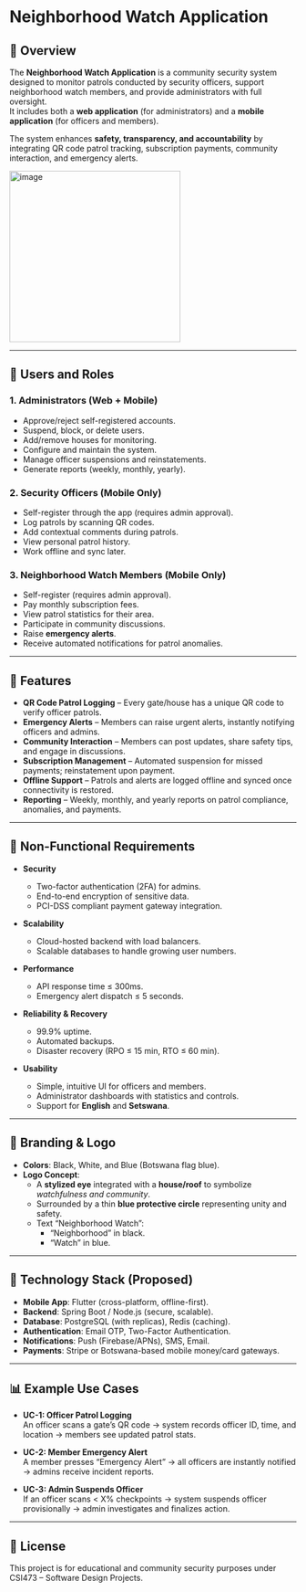 # Neighborhood Watch Application  

## 📌 Overview  
The **Neighborhood Watch Application** is a community security system designed to monitor patrols conducted by security officers, support neighborhood watch members, and provide administrators with full oversight.  
It includes both a **web application** (for administrators) and a **mobile application** (for officers and members).  

The system enhances **safety, transparency, and accountability** by integrating QR code patrol tracking, subscription payments, community interaction, and emergency alerts.  

<img width="300" height="300" alt="image" src="https://github.com/user-attachments/assets/b0917746-6330-4f58-af34-228b6772093c" />

---

## 👥 Users and Roles  

### 1. Administrators (Web + Mobile)
- Approve/reject self-registered accounts.  
- Suspend, block, or delete users.  
- Add/remove houses for monitoring.  
- Configure and maintain the system.  
- Manage officer suspensions and reinstatements.  
- Generate reports (weekly, monthly, yearly).  

### 2. Security Officers (Mobile Only)
- Self-register through the app (requires admin approval).  
- Log patrols by scanning QR codes.  
- Add contextual comments during patrols.  
- View personal patrol history.  
- Work offline and sync later.  

### 3. Neighborhood Watch Members (Mobile Only)
- Self-register (requires admin approval).  
- Pay monthly subscription fees.  
- View patrol statistics for their area.  
- Participate in community discussions.  
- Raise **emergency alerts**.  
- Receive automated notifications for patrol anomalies.  

---

## 📲 Features  

- **QR Code Patrol Logging** – Every gate/house has a unique QR code to verify officer patrols.  
- **Emergency Alerts** – Members can raise urgent alerts, instantly notifying officers and admins.  
- **Community Interaction** – Members can post updates, share safety tips, and engage in discussions.  
- **Subscription Management** – Automated suspension for missed payments; reinstatement upon payment.  
- **Offline Support** – Patrols and alerts are logged offline and synced once connectivity is restored.  
- **Reporting** – Weekly, monthly, and yearly reports on patrol compliance, anomalies, and payments.  

---

## 🔐 Non-Functional Requirements  

- **Security**  
  - Two-factor authentication (2FA) for admins.  
  - End-to-end encryption of sensitive data.  
  - PCI-DSS compliant payment gateway integration.  

- **Scalability**  
  - Cloud-hosted backend with load balancers.  
  - Scalable databases to handle growing user numbers.  

- **Performance**  
  - API response time ≤ 300ms.  
  - Emergency alert dispatch ≤ 5 seconds.  

- **Reliability & Recovery**  
  - 99.9% uptime.  
  - Automated backups.  
  - Disaster recovery (RPO ≤ 15 min, RTO ≤ 60 min).  

- **Usability**  
  - Simple, intuitive UI for officers and members.  
  - Administrator dashboards with statistics and controls.  
  - Support for **English** and **Setswana**.  

---

## 🎨 Branding & Logo  

- **Colors**: Black, White, and Blue (Botswana flag blue).  
- **Logo Concept**:  
  - A **stylized eye** integrated with a **house/roof** to symbolize *watchfulness and community*.  
  - Surrounded by a thin **blue protective circle** representing unity and safety.  
  - Text “Neighborhood Watch”:  
    - “Neighborhood” in black.  
    - “Watch” in blue.  

---

## 🚀 Technology Stack (Proposed)  

- **Mobile App**: Flutter (cross-platform, offline-first).  
- **Backend**: Spring Boot / Node.js (secure, scalable).  
- **Database**: PostgreSQL (with replicas), Redis (caching).  
- **Authentication**: Email OTP, Two-Factor Authentication.  
- **Notifications**: Push (Firebase/APNs), SMS, Email.  
- **Payments**: Stripe or Botswana-based mobile money/card gateways.  

---

## 📊 Example Use Cases  

- **UC-1: Officer Patrol Logging**  
  An officer scans a gate’s QR code → system records officer ID, time, and location → members see updated patrol stats.  

- **UC-2: Member Emergency Alert**  
  A member presses “Emergency Alert” → all officers are instantly notified → admins receive incident reports.  

- **UC-3: Admin Suspends Officer**  
  If an officer scans < X% checkpoints → system suspends officer provisionally → admin investigates and finalizes action.  

---

## 📝 License  
This project is for educational and community security purposes under CSI473 – Software Design Projects.  

